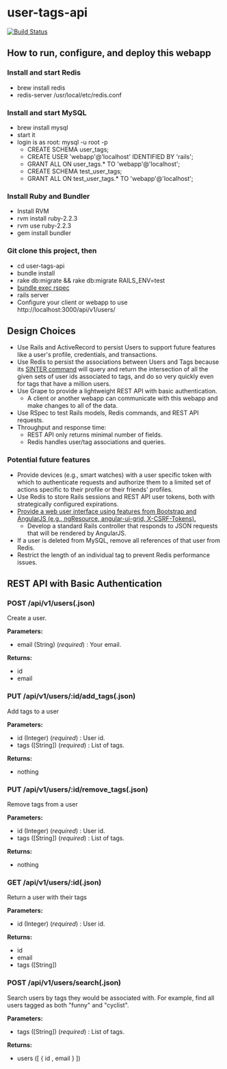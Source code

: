 # user-tags-api

[![Build Status](https://travis-ci.org/robertjamesmiller/user-tags-api.svg?branch=master)](https://travis-ci.org/robertjamesmiller/user-tags-api)

## How to run, configure, and deploy this webapp
 
### Install and start Redis

* brew install redis
* redis-server /usr/local/etc/redis.conf

### Install and start MySQL

* brew install mysql
* start it
* login is as root: mysql -u root -p
  * CREATE SCHEMA user_tags;
  * CREATE USER 'webapp'@'localhost' IDENTIFIED BY 'rails';
  * GRANT ALL ON user_tags.* TO 'webapp'@'localhost';
  * CREATE SCHEMA test_user_tags; 
  * GRANT ALL ON test_user_tags.* TO 'webapp'@'localhost';

### Install Ruby and Bundler

* Install RVM
* rvm install ruby-2.2.3
* rvm use ruby-2.2.3
* gem install bundler

### Git clone this project, then

* cd user-tags-api
* bundle install
* rake db:migrate && rake db:migrate RAILS_ENV=test
* [bundle exec rspec](https://travis-ci.org/robertjamesmiller/user-tags-api)
* rails server
 * Configure your client or webapp to use http://localhost:3000/api/v1/users/

## Design Choices

* Use Rails and ActiveRecord to persist Users to support future features like a user's profile, credentials, and transactions.
* Use Redis to persist the associations between Users and Tags because its [SINTER command](http://redis.io/commands/SINTER) will query and return the intersection of all the given sets of user ids associated to tags, and do so very quickly even for tags that have a million users. 
* Use Grape to provide a lightweight REST API with basic authentication.
  * A client or another webapp can communicate with this webapp and make changes to all of the data.
* Use RSpec to test Rails models, Redis commands, and REST API requests.
* Throughput and response time:
  * REST API only returns minimal number of fields.
  * Redis handles user/tag associations and queries.

### Potential future features

* Provide devices (e.g., smart watches) with a user specific token with which to authenticate requests and authorize them to a limited set of actions specific to their profile or their friends' profiles.
* Use Redis to store Rails sessions and REST API user tokens, both with strategically configured expirations.
* [Provide a web user interface using features from Bootstrap and AngularJS (e.g., ngResource, angular-ui-grid, X-CSRF-Tokens).](https://github.com/sparc-request/sparc-request/pull/219/files?diff=unified)
  * Develop a standard Rails controller that responds to JSON requests that will be rendered by AngularJS.
* If a user is deleted from MySQL, remove all references of that user from Redis.
* Restrict the length of an individual tag to prevent Redis performance issues.
  
## REST API with Basic Authentication

### POST /api/v1/users(.json)

 Create a user.

**Parameters:** 

 - email (String) (*required*) : Your email. 
 
**Returns:**

 - id
 - email

### PUT /api/v1/users/:id/add\_tags(.json)

 Add tags to a user

**Parameters:** 

 - id (Integer) (*required*) : User id. 
 - tags ([String]) (*required*) : List of tags. 
 
**Returns:**

 - nothing

### PUT /api/v1/users/:id/remove\_tags(.json)

 Remove tags from a user

**Parameters:** 

 - id (Integer) (*required*) : User id. 
 - tags ([String]) (*required*) : List of tags. 

**Returns:**

 - nothing

### GET /api/v1/users/:id(.json)

 Return a user with their tags

**Parameters:** 

 - id (Integer) (*required*) : User id. 

**Returns:**

 - id
 - email
 - tags ([String])

### POST /api/v1/users/search(.json)

 Search users by tags they would be associated with. For example, find all users tagged as both "funny" and "cyclist". 

**Parameters:** 

 - tags ([String]) (*required*) : List of tags. 
 
**Returns:**

 - users ([ { id , email } ])